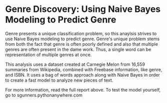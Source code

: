 # Genre Discovery: Using Naive Bayes Modeling to Predict Genre

Genre presents a unique classification problem, so this anaylsis strives to use Naive Bayes modeling to predict genre. Genre's unique problem stems from both the fact that genre is often poorly defined and also that multiple genres are often present in the dame work. Thus, a single word can be representation of multiple genres at once.

This analysis uses a dataset created at Carnegie Melon from 16,559 summaries from Wikipedia, combined with Freebase information, like genre, and ISBN. It uses a bag of words approach along with Naive Bayes in order to create a fast model to analyze new pieces of text. 

For more information, read the full report above. To test the model yourself, go to sgunners.pythonanywhere.com
